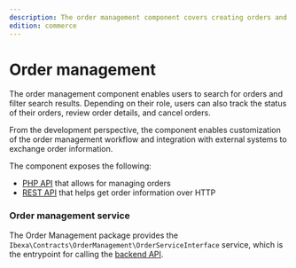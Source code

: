 ```yaml
---
description: The order management component covers creating orders and managing their lifecycle.
edition: commerce
---
```


# Order management

The order management component enables users to search for orders and filter search results.
Depending on their role, users can also track the status of their orders, review order details, and cancel orders.

From the development perspective, the component enables customization of the order management workflow and integration with external systems to exchange order information.

The component exposes the following:

- [PHP API](order_management_api.md) that allows for managing orders
- [REST API](../../api/rest_api/rest_api_reference/rest_api_reference.html#orders) that helps get order information over HTTP

### Order management service

The Order Management package provides the `Ibexa\Contracts\OrderManagement\OrderServiceInterface` service, which is the entrypoint for calling the [backend API](order_management_api.md).
